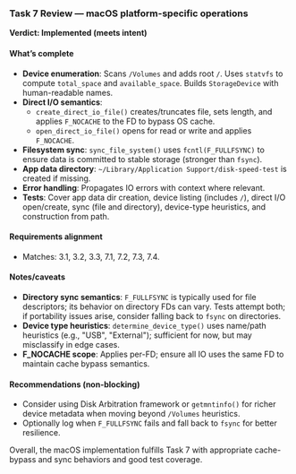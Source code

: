 ### Task 7 Review — macOS platform-specific operations

**Verdict: Implemented (meets intent)**

#### What’s complete
- **Device enumeration**: Scans `/Volumes` and adds root `/`. Uses `statvfs` to compute `total_space` and `available_space`. Builds `StorageDevice` with human-readable names.
- **Direct I/O semantics**:
  - `create_direct_io_file()` creates/truncates file, sets length, and applies `F_NOCACHE` to the FD to bypass OS cache.
  - `open_direct_io_file()` opens for read or write and applies `F_NOCACHE`.
- **Filesystem sync**: `sync_file_system()` uses `fcntl(F_FULLFSYNC)` to ensure data is committed to stable storage (stronger than `fsync`).
- **App data directory**: `~/Library/Application Support/disk-speed-test` is created if missing.
- **Error handling**: Propagates IO errors with context where relevant.
- **Tests**: Cover app data dir creation, device listing (includes `/`), direct I/O open/create, sync (file and directory), device-type heuristics, and construction from path.

#### Requirements alignment
- Matches: 3.1, 3.2, 3.3, 7.1, 7.2, 7.3, 7.4.

#### Notes/caveats
- **Directory sync semantics**: `F_FULLFSYNC` is typically used for file descriptors; its behavior on directory FDs can vary. Tests attempt both; if portability issues arise, consider falling back to `fsync` on directories.
- **Device type heuristics**: `determine_device_type()` uses name/path heuristics (e.g., "USB", "External"); sufficient for now, but may misclassify in edge cases.
- **F_NOCACHE scope**: Applies per-FD; ensure all IO uses the same FD to maintain cache bypass semantics.

#### Recommendations (non-blocking)
- Consider using Disk Arbitration framework or `getmntinfo()` for richer device metadata when moving beyond `/Volumes` heuristics.
- Optionally log when `F_FULLFSYNC` fails and fall back to `fsync` for better resilience.

Overall, the macOS implementation fulfills Task 7 with appropriate cache-bypass and sync behaviors and good test coverage.
